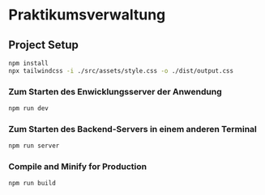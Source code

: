 # Praktikumsverwaltung

## Project Setup

```sh
npm install
npx tailwindcss -i ./src/assets/style.css -o ./dist/output.css
```

### Zum Starten des Enwicklungsserver der Anwendung

```sh
npm run dev
```

### Zum Starten des Backend-Servers in einem anderen Terminal

```sh
npm run server
```

### Compile and Minify for Production

```sh
npm run build
```
